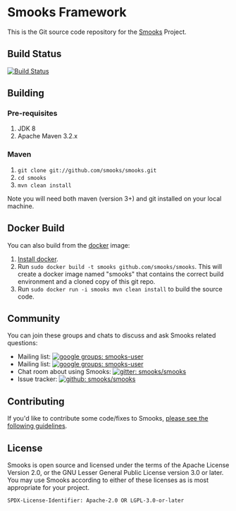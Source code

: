# Smooks Framework

This is the Git source code repository for the [Smooks][1] Project.

## Build Status

[![Build Status](https://travis-ci.org/smooks/smooks.svg?branch=master)](https://travis-ci.org/smooks/smooks)

## Building

### Pre-requisites

1. JDK 8
1. Apache Maven 3.2.x

### Maven

1. `git clone git://github.com/smooks/smooks.git`
2. `cd smooks`
3. `mvn clean install`

Note you will need both maven (version 3+) and git installed on your local machine.

## Docker Build

You can also build from the [docker](https://www.docker.io) image:

1. [Install docker](https://www.docker.io/gettingstarted/).
2. Run `sudo docker build -t smooks github.com/smooks/smooks`.  This will create a docker image named "smooks" that contains the correct build environment and a cloned copy of this git repo.
3. Run `sudo docker run -i smooks mvn clean install` to build the source code.

## Community

You can join these groups and chats to discuss and ask Smooks related questions:

- Mailing list: [![google groups: smooks-user](https://img.shields.io/badge/group%3A-smooks--user-blue.svg?style=flat-square)](https://groups.google.com/forum/#!forum/smooks-user)
- Mailing list: [![google groups: smooks-user](https://img.shields.io/badge/group%3A-smooks--dev-blue.svg?style=flat-square)](https://groups.google.com/forum/#!forum/smooks-dev)
- Chat room about using Smooks: [![gitter: smooks/smooks](https://img.shields.io/badge/gitter%3A-smooks%2Fsmooks-blue.svg?style=flat-square)](https://gitter.im/smooks/smooks)
- Issue tracker: [![github: smooks/smooks](https://img.shields.io/badge/github%3A-issues-blue.svg?style=flat-square)](https://github.com/smooks/smooks/issues)

## Contributing

If you'd like to contribute some code/fixes to Smooks, [please see the following guidelines][2].

## License

Smooks is open source and licensed under the terms of the Apache License Version 2.0, or the GNU Lesser General Public 
License version 3.0 or later. You may use Smooks according to either of these licenses as is most appropriate for your project.

`SPDX-License-Identifier: Apache-2.0 OR LGPL-3.0-or-later`

[1]: http://www.smooks.org
[2]: http://www.smooks.org/mediawiki/index.php?title=Code_Contribution_Guide
[3]: https://groups.google.com/forum/#!forum/smooks-user
[4]: https://groups.google.com/forum/#!forum/smooks-dev
[5]: https://gitter.im/smooks/smooks
[6]: https://github.com/smooks/smooks/issues

